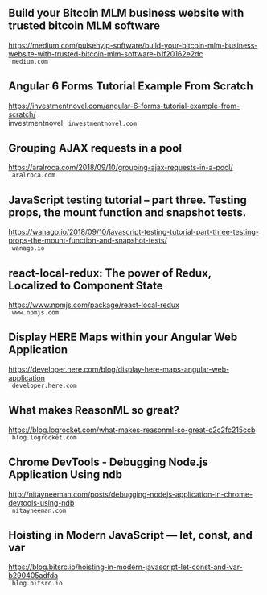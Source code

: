 ## Build your Bitcoin MLM business website with trusted bitcoin MLM software  
https://medium.com/pulsehyip-software/build-your-bitcoin-mlm-business-website-with-trusted-bitcoin-mlm-software-b1f20162e2dc  
 ` medium.com`
  

## Angular 6 Forms Tutorial Example From Scratch  
https://investmentnovel.com/angular-6-forms-tutorial-example-from-scratch/  
investmentnovel ` investmentnovel.com`
  

## Grouping AJAX requests in a pool  
https://aralroca.com/2018/09/10/grouping-ajax-requests-in-a-pool/  
 ` aralroca.com`
  

## JavaScript testing tutorial – part three. Testing props, the mount function and snapshot tests.  
https://wanago.io/2018/09/10/javascript-testing-tutorial-part-three-testing-props-the-mount-function-and-snapshot-tests/  
 ` wanago.io`
  

## react-local-redux: The power of Redux, Localized to Component State  
https://www.npmjs.com/package/react-local-redux  
 ` www.npmjs.com`
  

## Display HERE Maps within your Angular Web Application  
https://developer.here.com/blog/display-here-maps-angular-web-application  
 ` developer.here.com`
  

## What makes ReasonML so great?  
https://blog.logrocket.com/what-makes-reasonml-so-great-c2c2fc215ccb  
 ` blog.logrocket.com`
  

## Chrome DevTools - Debugging Node.js Application Using ndb  
http://nitayneeman.com/posts/debugging-nodejs-application-in-chrome-devtools-using-ndb  
 ` nitayneeman.com`
  

## Hoisting in Modern JavaScript — let, const, and var  
https://blog.bitsrc.io/hoisting-in-modern-javascript-let-const-and-var-b290405adfda  
 ` blog.bitsrc.io`
  

